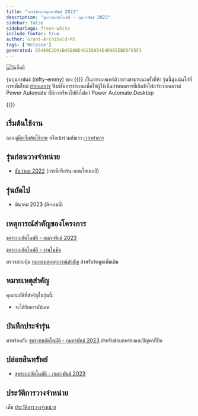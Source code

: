 ```yaml
---
title: "วางจําหน่ายกุมภาพันธ์ 2023"
description: "ชุดระบบอัตโนมัติ - กุมภาพันธ์ 2023"
sidebar: false
sidebarlogo: fresh-white
include_footer: true
author: Grant-Archibald-MS
tags: ['Release']
generated: D5469C2D91BA5B0BE46255054E4D9B5EBD5F05F3
---
```


![ดีเอ็มมี่](/images/nifty-emmy.png)

รุ่นกุมภาพันธ์ (nifty-emmy) ของ {{<product-name>}} เป็นการเผยแพร่ตัวอย่างสาธารณะครั้งที่ห้า รุ่นนี้มุ่งเน้นไปที่การเพิ่มใหม่ [กำหนดการ](/th/features/scheduler) ฟังก์ชันการทํางานเพื่อให้ผู้ใช้เห็นกําหนดการที่เกิดซ้ําโฟลว์ระบบคลาวด์ Power Automate ที่มีการเรียกไปยังโฟลว์ Power Automate Desktop

{{<questions name="/content/th/releases/february-2023.json" completed="ขอขอบคุณที่ให้ข้อเสนอแนะ" showNavigationButtons="false" locale="th">}}

## เริ่มต้นใช้งาน

ลอง [คู่มือเริ่มต้นใช้งาน](/th/get-started) หรือเข้าร่วมกับเรา [เวลาทําการ](/th/office-hours)

## รุ่นก่อนวางจําหน่าย

- [ธันวาคม 2022](/th/releases/december-2022) (กระตือรือร้น-แอนโทเนลลี)

## รุ่นถัดไป

- มีนาคม 2023 (ดี-เอมมี่)

## เหตุการณ์สําคัญของโครงการ

[ชุดระบบอัตโนมัติ - กุมภาพันธ์ 2023](https://github.com/orgs/microsoft/projects/486/views/9)

[ชุดระบบอัตโนมัติ - งานในมือ](https://github.com/orgs/microsoft/projects/486/views/1)

ตรวจสอบปุ่ม [หมายเหตุเหตุการณ์สําคัญ](/th/releases/milestones) สําหรับข้อมูลเพิ่มเติม

## หมายเหตุสําคัญ

คุณสมบัติที่สําคัญในรุ่นนี้:

- จะได้รับการอัปเดต

## บันทึกประจํารุ่น

มาพร้อมกับ [ชุดระบบอัตโนมัติ - กุมภาพันธ์ 2023](https://github.com/microsoft/powercat-automation-kit/releases/tag/AutomationKit-February2023) สําหรับข้อบกพร่องและปัญหาที่ปิด

## ปล่อยสินทรัพย์

- [ชุดระบบอัตโนมัติ - กุมภาพันธ์ 2023](https://github.com/microsoft/powercat-automation-kit/releases/tag/AutomationKit-February2023)

## ประวัติการวางจําหน่าย

เต็ม [ประวัติการวางจําหน่าย](/th/releases)

